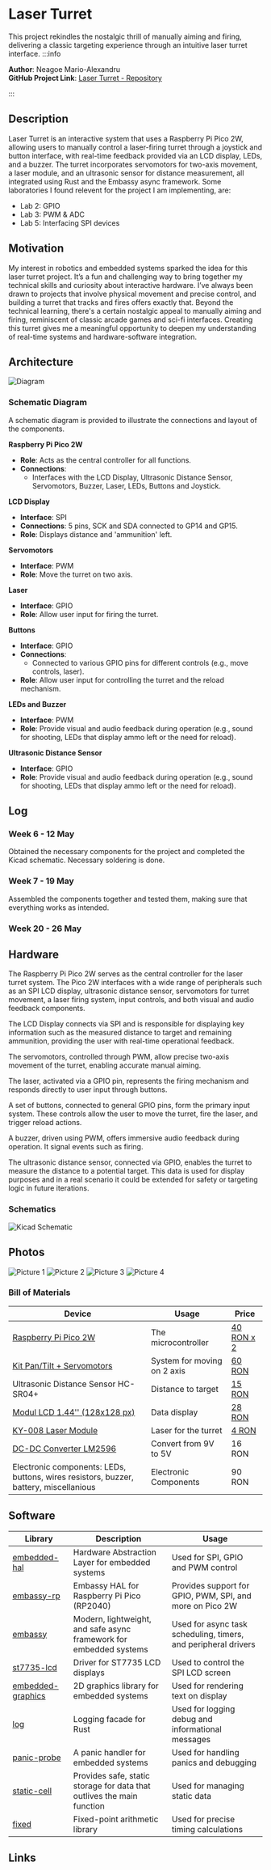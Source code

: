 # Laser Turret
This project rekindles the nostalgic thrill of manually aiming and firing, delivering a classic targeting experience through an intuitive laser turret interface.
:::info 

**Author**: Neagoe Mario-Alexandru \
**GitHub Project Link**:  [Laser Turret - Repository](https://github.com/UPB-PMRust-Students/proiect-Neagoe-Mario-Alexandru) 



:::

## Description

Laser Turret is an interactive system that uses a Raspberry Pi Pico 2W, allowing users to manually control a laser-firing turret through a joystick and button interface, with real-time feedback provided via an LCD display, LEDs, and a buzzer. The turret incorporates servomotors for two-axis movement, a laser module, and an ultrasonic sensor for distance measurement, all integrated using Rust and the Embassy async framework. Some laboratories I found relevent for the project I am implementing, are: 
- Lab 2: GPIO
- Lab 3: PWM & ADC
- Lab 5: Interfacing SPI devices


## Motivation

My interest in robotics and embedded systems sparked the idea for this laser turret project. It’s a fun and challenging way to bring together my technical skills and curiosity about interactive hardware. I’ve always been drawn to projects that involve physical movement and precise control, and building a turret that tracks and fires offers exactly that. Beyond the technical learning, there's a certain nostalgic appeal to manually aiming and firing, reminiscent of classic arcade games and sci-fi interfaces. Creating this turret gives me a meaningful opportunity to deepen my understanding of real-time systems and hardware-software integration.

## Architecture
![Diagram](good_diagram.svg)

### Schematic Diagram

A schematic diagram is provided to illustrate the connections and layout of the components. 



 
  **Raspberry Pi Pico 2W**
  - **Role**: Acts as the central controller for all functions.
  - **Connections**:
    - Interfaces with the LCD Display, Ultrasonic Distance Sensor, Servomotors, Buzzer, Laser, LEDs, Buttons and Joystick.

 **LCD Display**
  - **Interface**: SPI
  - **Connections**: 5 pins, SCK and SDA connected to GP14 and GP15.
  - **Role**: Displays distance and 'ammunition' left.

 **Servomotors**
  - **Interface**: PWM
  - **Role**: Move the turret on two axis.

 **Laser**
  - **Interface**: GPIO
  - **Role**: Allow user input for firing the turret.

 **Buttons**
  - **Interface**: GPIO
  - **Connections**:
    - Connected to various GPIO pins for different controls (e.g., move controls, laser).
  - **Role**: Allow user input for controlling the turret and the reload mechanism.

 **LEDs and Buzzer**
  - **Interface**: PWM
  - **Role**: Provide visual and audio feedback during operation (e.g., sound for shooting, LEDs that display ammo left or the need for reload).

 **Ultrasonic Distance Sensor**
  - **Interface**: GPIO
  - **Role**: Provide visual and audio feedback during operation (e.g., sound for shooting, LEDs that display ammo left or the need for reload).

## Log

<!-- write every week your progress here -->

### Week 6 - 12 May
Obtained the necessary components for the project and completed the Kicad schematic. Necessary soldering is done.

### Week 7 - 19 May
Assembled the components together and tested them, making sure that everything works as intended.

### Week 20 - 26 May

   

## Hardware

The Raspberry Pi Pico 2W serves as the central controller for the laser turret system. The Pico 2W interfaces with a wide range of peripherals such as an SPI LCD display, ultrasonic distance sensor, servomotors for turret movement, a laser firing system, input controls, and both visual and audio feedback components.

The LCD Display connects via SPI and is responsible for displaying key information such as the measured distance to target and remaining ammunition, providing the user with real-time operational feedback.

The servomotors, controlled through PWM, allow precise two-axis movement of the turret, enabling accurate manual aiming.

The laser, activated via a GPIO pin, represents the firing mechanism and responds directly to user input through buttons.

A set of buttons, connected to general GPIO pins, form the primary input system. These controls allow the user to move the turret, fire the laser, and trigger reload actions.

A buzzer, driven using PWM, offers immersive audio feedback during operation. It signal events such as firing.

The ultrasonic distance sensor, connected via GPIO, enables the turret to measure the distance to a potential target. This data is used for display purposes and in a real scenario it could be extended for safety or targeting logic in future iterations.



### Schematics
![Kicad Schematic](kicad.webp)

## Photos
![Picture 1](project1.webp)
![Picture 2](project2.webp)
![Picture 3](project3.webp)
![Picture 4](project4.webp)


### Bill of Materials

| Device                                                  | Usage                        | Price                           |
|---------------------------------------------------------|------------------------------|---------------------------------|
| [Raspberry Pi Pico 2W](https://www.raspberrypi.com/documentation/microcontrollers/pico-series.html#raspberry-pi-pico-2-w) | The microcontroller         | [40 RON x 2](https://www.optimusdigital.ro/ro/placi-raspberry-pi/13327-raspberry-pi-pico-2-w.html?search_query=pi+pico+2w&results=33) |
| [Kit Pan/Tilt + Servomotors](https://www.raspberrypi.com/documentation/microcontrollers/pico-series.html#raspberry-pi-pico-2-w) | System for moving on 2 axis         | [60 RON](https://learn.sparkfun.com/tutorials/setting-up-the-pi-zero-wireless-pan-tilt-camera?_ga=2.138993136.2135399251.1535353993-424151284.1534403760#hardware-assembly) |
| Ultrasonic Distance Sensor HC-SR04+ | Distance to target       | [15 RON](https://www.optimusdigital.ro/ro/senzori-senzori-ultrasonici/2328-senzor-ultrasonic-de-distana-hc-sr04-compatibil-33-v-i-5-v.html?search_query=ultrasonic&results=47) |
| [Modul LCD 1.44'' (128x128 px)](https://www.optimusdigital.ro/ro/optoelectronice-lcd-uri/870-modul-lcd-144.html?search_query=+%09Modul+LCD+de+1.44%27%27+%28128x128+px%29+Rosu+&results=1) | Data display       | [28 RON](https://www.optimusdigital.ro/ro/optoelectronice-lcd-uri/870-modul-lcd-144.html?search_query=+%09Modul+LCD+de+1.44%27%27+%28128x128+px%29+Rosu+&results=1) |
| [KY-008 Laser Module](https://arduinomodules.info/ky-008-laser-transmitter-module/) | Laser for the turret        | [4 RON](https://www.robofun.ro/laser/ky-008-650nm-laser-sensor-module-6mm.html) |
| [DC-DC Converter LM2596](https://www.optimusdigital.ro/ro/surse-coboratoare-reglabile/805-modul-dc-dc-lm2596-cu-afisaj-de-tensiune.html?search_query=lM2596&results=12)| Convert from 9V to 5V | 16 RON |
| Electronic components: LEDs, buttons, wires resistors, buzzer, battery, miscellanious | Electronic Components | 90 RON |



## Software

| Library | Description | Usage |
|---------|-------------|-------|
| [embedded-hal](https://github.com/rust-embedded/embedded-hal) | Hardware Abstraction Layer for embedded systems | Used for SPI, GPIO and PWM control |
| [embassy-rp](https://github.com/golemparts/rppal) | Embassy HAL for Raspberry Pi Pico (RP2040) | Provides support for GPIO, PWM, SPI, and more on Pico 2W |
| [embassy](https://github.com/embassy-rs/embassy) | Modern, lightweight, and safe async framework for embedded systems | Used for async task scheduling, timers, and peripheral drivers |
| [st7735-lcd](https://crates.io/crates/st7735-lcd) | Driver for ST7735 LCD displays | Used to control the SPI LCD screen |
| [embedded-graphics](https://github.com/embedded-graphics/embedded-graphics) | 2D graphics library for embedded systems | Used for rendering text on display |
| [log](https://github.com/rust-lang/log) | Logging facade for Rust | Used for logging debug and informational messages |
| [panic-probe](https://crates.io/crates/panic-probe/) | A panic handler for embedded systems | Used for handling panics and debugging |
| [static-cell](https://github.com/embassy-rs/static-celll) | Provides safe, static storage for data that outlives the main function | Used for managing static data |
| [fixed](https://crates.io/crates/fixed) | Fixed-point arithmetic library | Used for precise timing calculations |

## Links

<!-- Add a few links that inspired you and that you think you will use for your project -->